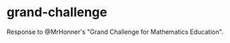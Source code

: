 grand-challenge
===============

Response to @MrHonner's "Grand Challenge for Mathematics Education".

